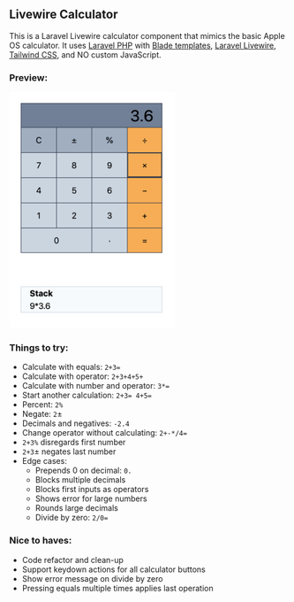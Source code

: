 ## Livewire Calculator

This is a Laravel Livewire calculator component that mimics the basic Apple OS calculator. It uses [Laravel PHP](https://laravel.com) with [Blade templates](https://laravel.com/docs/master/blade), [Laravel Livewire](https://laravel-livewire.com), [Tailwind CSS](https://tailwindcss.com), and NO custom JavaScript.

### Preview:
<img src="docs/calculator-sm.png" width="300" title="Calculator Preview" />

### Things to try:
- Calculate with equals: `2+3=`
- Calculate with operator: `2+3+4+5+`
- Calculate with number and operator: `3*=`
- Start another calculation: `2+3= 4+5=`
- Percent: `2%`
- Negate: `2`&plusmn;
- Decimals and negatives: `-2.4`
- Change operator without calculating: `2+-*/4=`
- `2+3%` disregards first number
- `2+3`&plusmn; negates last number
- Edge cases:
    - Prepends 0 on decimal: `0.`
    - Blocks multiple decimals
    - Blocks first inputs as operators
    - Shows error for large numbers
    - Rounds large decimals
    - Divide by zero: `2/0=`

### Nice to haves:
- Code refactor and clean-up
- Support keydown actions for all calculator buttons
- Show error message on divide by zero
- Pressing equals multiple times applies last operation

